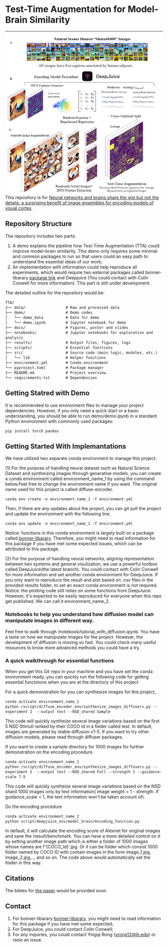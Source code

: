 # Test-Time Augmentation for Model-Brain Similarity
---
![Schematic](docs/schematic.png)
This repository is for [Neural networks and brains share the gist but not the details: a surprising benefit of image ensembles for encoding models of visual cortex](https://openreview.net/forum?id=DtEeVWfgNM&noteId=DtEeVWfgNM).

## Repository Structure

The repository includes two parts:
1. A demo explains the pipeline how Test-Time Augmentation (TTA) could improve model-brain similarity. This demo only requires some minimal and common packages to run so that users could an easy path to understand the essential ideas of our work;
2. An implementation with information could help reproduce all experiments, which would require two external packages called bonner-libarary [package link](https://github.com/BonnerLab/bonner-libraries) and Deepjuice (You could contact with Colin Conwell for more information). This part is still under development.

The detailed outline for the repository would be:
```
TTA/
├── data/                  # Raw and processed data
├── demo/                  # Demo codes
│   └── demo_data          # Data for demo
│   └── demo.ipynb         # Jupyter notebook for demo
├── docs/                  # Figures, poster and slides
├── notebooks/             # Jupyter notebooks for exploration and analysis
├── results/               # Output files, figures, logs
├── scripts/               # Essential functions
├── src/                   # Source code (main logic, modules, etc.)
│   └── lib                # Helper functions
├── environment.yml        # Conda environment
└── pyproject.toml         # Package manager
├── README.md              # Project overview
└── requirements.txt       # Dependencies
```

## Getting Statred with Demo

It is recommended to use environment files to manage your project dependencies. However, if you only need a quick start or a basic understanding, you should be able to run demo/demo.ipynb in a standard Python environment with commonly used packages:

```
pip install torch pandas
```

## Getting Started With Implemantations

We have utilized two separate conda environment to manage this project.

(1) For the purpose of handling neural dataset such as Natural Scence Dataset and syntheizing images through generative models, you can create a conda environment called environment_name_1 by using the command below.Feel free to change the environment name if you want. The original name used for this project is called diffuse-encoder.
```
conda env create -n environment_name_1 -f environment.yml
```
Then, if there are any updates about the project, you can git pull the project and update the environment with the following line.
```
conda env update -n environment_name_1 -f environment.yml
```
Notice: functions in this conda environment is largely built on a package called [bonner-libarary](https://github.com/BonnerLab/bonner-libraries). Therefore, you might need to read information for this package if you have met some expected issues, which can be attributed to this package.

(2) For the purpose of handling neural networks, aligning representation between two systems and general visulization, we use a powerful toolbox called DeepJuice(the latest branch). You could contact with Colin Conwell for more information and set another conda environment for DeepJuice. If you only want to reproduce the result and plot based on .csv files in the provided results folder, to set an exact conda environment is not required. Notice: the plotting code still relies on some functions from DeepJuice. However, it's expected to be easily reproduced for everyone when this repo get published. We can call it environment_name_2.

### Notebooks to help you understand how diffusion model can manipulate images in different way.

Feel free to walk through /notebook/tutorial_with_diffusion.ipynb. You have a taste on how we manipulate images for the project. However, the development of diffusion is moving so fast. You could check many useful resources to know more advanced methods you could have a try.

### A quick walkthrough for essential functions

When you get this Git repo in your machine and you have set the conda environment ready, you can quickly run the following code for getting essential functoions when you are at the directory of this project

For a quick demonstration for you can synthesize images for this project,
```
conda activate environment_name_1
python /script/diffuse_encoder_env/synthesize_images_diffusers.py --experiment 2  --output test --NSD_shared Sample
```
This code will quickly syntheize several image variations based on the first 5 NSD Stimuli ranked by their COCO Id in a folder called test. In default, images are generated by stable diffusion v1-5. If you want to try other diffusion models, please read through diffuser packages.

If you want to create a sample directory for 1000 images for further demonstration on the encoding procedure.
```
conda activate environment_name_1
python /script/diffuse_encoder_env/synthesize_images_diffusers.py --experiment 2  --output test --NSD_shared Full --strength 1 --guidance-scale 7.5
```
This code will quickly syntheize several image variations based on the NSD shard 1000 images only by text information( image weight = 1 - strength. If guidance_scale < 1, the text information won't be taken account of).

Do the encoding procedure
```
conda activate environment_name_2
python script/deepjuice_env/model_brain/encoding_function.py
```
In default, it will calculate the encoding score of Alexnet for original images and save the /result/benchmark. You can have a more detailed control on it by setting another image path which is either a folder of 1000 images whose names are f'{COCO_Id}'.jpg. Or it can be folder which consist 1000 folder named by COCO ID with contain images in the form image_1.jpg, image_2.jpg,.., and so on. The code above would automatically set the folder in this way.

## Citations
The bibtex for [the paper](https://openreview.net/forum?id=DtEeVWfgNM&noteId=DtEeVWfgNM) would be provided soon.

## Contact
1. For bonner-libarary [bonner-libarary](https://github.com/BonnerLab/bonner-libraries), you might need to read information for this package if you have met some expected;
2. For DeepJuice, you could contact Colin Conwell;
3. For any inquiries, you could contact Yingqi Rong (yrong12@jh.edu) or raise an issue.